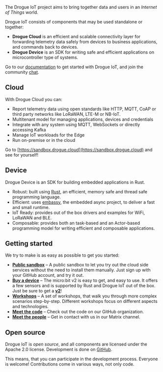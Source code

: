 The Drogue IoT project aims to bring together data and users in an _Internet of Things_ world.

Drogue IoT consists of components that may be used standalone or together:

* **Drogue Cloud** is an efficient and scalable connectivity layer for forwarding telemetry data safely from devices to business applications, and commands back to devices. 
* **Drogue Device** is an SDK for writing safe and efficient applications on microcontroller type of systems. 

Go to our [documentation](https://book.drogue.io/drogue-cloud/dev/index.html) to get started with Drogue IoT, and join the community [chat](https://matrix.to/#/#drogue-iot:matrix.org).

## Cloud

With Drogue Cloud you can:

* Report telemetry data using open standards like HTTP, MQTT, CoAP or third party networks like LoRaWAN, LTE-M or NB-IoT.
* Multitenant model for managing applications, devices and credentials
* Integrate with any system using MQTT, WebSockets or directly accessing Kafka
* Manage IoT workloads for the Edge
* Run on-premise or in the cloud

Go to [https://sandbox.drogue.cloud](https://sandbox.drogue.cloud) and see for yourself!

## Device

Drogue Device is an SDK for building embedded applications in Rust.

* Robust: built using [Rust](https://www.rust-lang.org), an efficient, memory safe and thread safe programming language.
* Efficient: uses [embassy](https://github.com/embassy-rs/embassy), the embedded async project, to deliver a fast and small runtime.
* IoT Ready: provides out of the box drivers and examples for WiFi, LoRaWAN and BLE.
* Composable: provides both an task-based and an Actor-based programming model for writing efficient and composable applications.

## Getting started

We try to make is as easy as possible to get you started:

* **[Public sandbox](https://sandbox.drogue.cloud)** – A public sandbox to let you try out the cloud side services without the need to install them manually. Just sign up with your GitHub account, and try it out.
* **[Buy a device](https://microbit.org/buy/?version=microbitV2)** – The micro:bit v2 is easy to get, and easy to use. It offers a few sensors and is supported by Rust and Drogue IoT out of the box. Just be sure to get a <u>**v2**</u>!
* **[Workshops](https://book.drogue.io/drogue-workshops/index.html)** – A set of workshops, that walk you through more complex scenarios step-by-step. Different workshops focus on different aspects and technologies.
* **[Meet the code](https://github.io/drogue-iot)** – Check out the code on our GitHub organization.
* **[Meet the people](https://matrix.to/#/#drogue-iot:matrix.org)** – Get in contact with us in our Matrix channel.

## Open source

Drogue IoT is *open source*, and all components are licensed under the Apache 2.0 license.  Development is done on [GitHub](https://github.com/drogue-iot).

This means, that you can participate in the development process. Everyone is welcome! Contributions come in various
ways, not only code.
